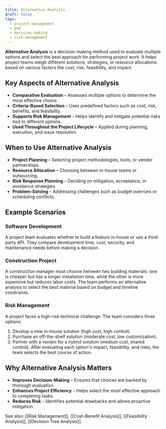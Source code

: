 ```yaml
---
title: Alternative Analysis
draft: false
tags:
  - project-management
  - pmp
  - decision-making
  - risk-management
---
```


**Alternative Analysis** is a decision-making method used to evaluate multiple options and select the best approach for performing project work. It helps project teams weigh different solutions, strategies, or resource allocations based on various factors like cost, risk, feasibility, and impact.

## Key Aspects of Alternative Analysis
- **Comparative Evaluation** – Assesses multiple options to determine the most effective choice.
- **Criteria-Based Selection** – Uses predefined factors such as cost, risk, benefits, and feasibility.
- **Supports Risk Management** – Helps identify and mitigate potential risks tied to different options.
- **Used Throughout the Project Lifecycle** – Applied during planning, execution, and issue resolution.

## When to Use Alternative Analysis
- **Project Planning** – Selecting project methodologies, tools, or vendor partnerships.
- **Resource Allocation** – Choosing between in-house teams or outsourcing.
- **Risk Response Planning** – Deciding on mitigation, acceptance, or avoidance strategies.
- **Problem-Solving** – Addressing challenges such as budget overruns or scheduling conflicts.

## Example Scenarios

### **Software Development**
A project team evaluates whether to build a feature in-house or use a third-party API. They compare development time, cost, security, and maintenance needs before making a decision.

### **Construction Project**
A construction manager must choose between two building materials: one is cheaper but has a longer installation time, while the other is more expensive but reduces labor costs. The team performs an alternative analysis to select the best material based on budget and timeline constraints.

### **Risk Management**
A project faces a high-risk technical challenge. The team considers three options:
1. Develop a new in-house solution (high cost, high control).
2. Purchase an off-the-shelf solution (moderate cost, low customization).
3. Partner with a vendor for a hybrid solution (medium cost, shared control).
After evaluating each option's impact, feasibility, and risks, the team selects the best course of action.

## Why Alternative Analysis Matters
- **Improves Decision-Making** – Ensures that choices are backed by thorough evaluation.
- **Enhances Project Efficiency** – Helps select the most effective approach to completing tasks.
- **Reduces Risk** – Identifies potential drawbacks and allows proactive mitigation.

See also: [[Risk Management]], [[Cost-Benefit Analysis]], [[Feasibility Analysis]], [[Decision Tree Analysis]].
